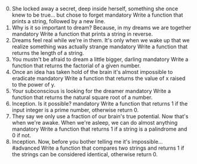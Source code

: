 0. She locked away a secret, deep inside herself, something she once knew to be true... but chose to forget mandatory
Write a function that prints a string, followed by a new line.
1. Why is it so important to dream? Because, in my dreams we are together mandatory
Write a function that prints a string in reverse.
2. Dreams feel real while we're in them. It's only when we wake up that we realize something was actually strange mandatory
Write a function that returns the length of a string.
3. You mustn't be afraid to dream a little bigger, darling mandatory
Write a function that returns the factorial of a given number.
4. Once an idea has taken hold of the brain it's almost impossible to eradicate mandatory
Write a function that returns the value of x raised to the power of y.
5. Your subconscious is looking for the dreamer mandatory
Write a function that returns the natural square root of a number.
6. Inception. Is it possible? mandatory
Write a function that returns 1 if the input integer is a prime number, otherwise return 0.
7. They say we only use a fraction of our brain's true potential. Now that's when we're awake. When we're asleep, we can do almost anything mandatory
Write a function that returns 1 if a string is a palindrome and 0 if not.
8. Inception. Now, before you bother telling me it's impossible... #advanced
Write a function that compares two strings and returns 1 if the strings can be considered identical, otherwise return 0.
